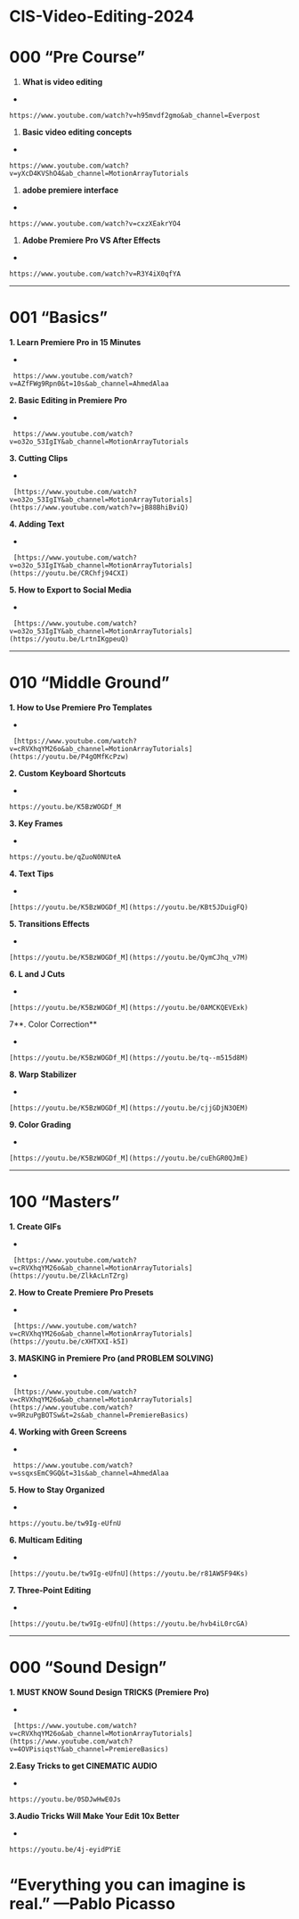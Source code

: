 


# CIS-Video-Editing-2024

# 000 “Pre Course”

1. **What is video editing** 
- 
    
    https://www.youtube.com/watch?v=h95mvdf2gmo&ab_channel=Everpost
    
1. **Basic video editing concepts**
- 
    
    https://www.youtube.com/watch?v=yXcD4KVShO4&ab_channel=MotionArrayTutorials
    
1. **adobe premiere interface**
- 
    
    https://www.youtube.com/watch?v=cxzXEakrYO4
    
1. **Adobe Premiere Pro VS After Effects**
- 
    
    https://www.youtube.com/watch?v=R3Y4iX0qfYA
    
 ___

# 001 “Basics”

 **1. Learn Premiere Pro in 15 Minutes**

- 
    
     https://www.youtube.com/watch?v=AZfFWg9Rpn0&t=10s&ab_channel=AhmedAlaa
    

 **2. Basic Editing in Premiere Pro**

- 
    
     https://www.youtube.com/watch?v=o32o_53IgIY&ab_channel=MotionArrayTutorials
    

 **3. Cutting Clips**

- 
    
     [https://www.youtube.com/watch?v=o32o_53IgIY&ab_channel=MotionArrayTutorials](https://www.youtube.com/watch?v=jB88BhiBviQ)
    

 **4. Adding Text**

- 
    
     [https://www.youtube.com/watch?v=o32o_53IgIY&ab_channel=MotionArrayTutorials](https://youtu.be/CRChfj94CXI)
    

 **5. How to Export to Social Media**

- 
    
     [https://www.youtube.com/watch?v=o32o_53IgIY&ab_channel=MotionArrayTutorials](https://youtu.be/LrtnIKgpeuQ)

___

# 010 “Middle Ground”

 **1. How to Use Premiere Pro Templates**

- 
    
     [https://www.youtube.com/watch?v=cRVXhqYM26o&ab_channel=MotionArrayTutorials](https://youtu.be/P4gOMfKcPzw)
    

 **2. Custom Keyboard Shortcuts**

- 
    
    https://youtu.be/K5BzWOGDf_M
    

 **3.  Key Frames**

- 
    
    https://youtu.be/qZuoN0NUteA
    

 **4. Text Tips**

- 
    
    [https://youtu.be/K5BzWOGDf_M](https://youtu.be/KBt5JDuigFQ)
    

 **5. Transitions Effects**

- 
    
    [https://youtu.be/K5BzWOGDf_M](https://youtu.be/QymCJhq_v7M)
    

 **6. L and J Cuts**

- 
    
    [https://youtu.be/K5BzWOGDf_M](https://youtu.be/0AMCKQEVExk)
    

 7**. Color Correction**

- 
    
    [https://youtu.be/K5BzWOGDf_M](https://youtu.be/tq--m515d8M)
    

 **8. Warp Stabilizer**

- 
    
    [https://youtu.be/K5BzWOGDf_M](https://youtu.be/cjjGDjN3OEM)
    

 **9. Color Grading**

- 
    
    [https://youtu.be/K5BzWOGDf_M](https://youtu.be/cuEhGR0QJmE)
    

___ 

# 100 “Masters”

 **1. Create GIFs**

- 
    
     [https://www.youtube.com/watch?v=cRVXhqYM26o&ab_channel=MotionArrayTutorials](https://youtu.be/ZlkAcLnTZrg)
    

 **2. How to Create Premiere Pro Presets**

- 
    
     [https://www.youtube.com/watch?v=cRVXhqYM26o&ab_channel=MotionArrayTutorials](https://youtu.be/cXHTXXI-k5I)
    

 **3. MASKING in Premiere Pro (and PROBLEM SOLVING)**

- 
    
     [https://www.youtube.com/watch?v=cRVXhqYM26o&ab_channel=MotionArrayTutorials](https://www.youtube.com/watch?v=9RzuPgBOTSw&t=2s&ab_channel=PremiereBasics)
    

  **4. Working with Green Screens**

- 
    
     https://www.youtube.com/watch?v=ssqxsEmC9GQ&t=31s&ab_channel=AhmedAlaa
    

 **5. How to Stay Organized**

- 
    
    https://youtu.be/tw9Ig-eUfnU
    

 **6. Multicam Editing**

- 
    
    [https://youtu.be/tw9Ig-eUfnU](https://youtu.be/r81AW5F94Ks)
    

 **7. Three-Point Editing**

- 
    
    [https://youtu.be/tw9Ig-eUfnU](https://youtu.be/hvb4iL0rcGA)
    

___

# 000 “Sound Design”

 **1. MUST KNOW Sound Design TRICKS (Premiere Pro)**

- 
    
     [https://www.youtube.com/watch?v=cRVXhqYM26o&ab_channel=MotionArrayTutorials](https://www.youtube.com/watch?v=4OVPisiqstY&ab_channel=PremiereBasics)
    

**2.Easy Tricks to get CINEMATIC AUDIO**

- 
    
    https://youtu.be/0SDJwHwE0Js
    

**3.Audio Tricks Will Make Your Edit 10x Better**

- 
    
    https://youtu.be/4j-eyidPYiE
    

# “Everything you can imagine is real.” —Pablo Picasso


    


